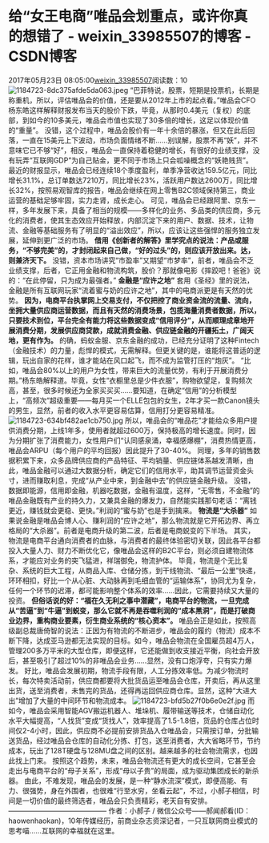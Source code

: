 # 给“女王电商”唯品会划重点，或许你真的想错了 - weixin_33985507的博客 - CSDN博客
2017年05月23日 08:05:00[weixin_33985507](https://me.csdn.net/weixin_33985507)阅读数：10
![1184723-8dc375afde5da063.jpeg](https://upload-images.jianshu.io/upload_images/1184723-8dc375afde5da063.jpeg)
“巴菲特说，股票，短期是投票机，长期是称重机，所以，评估唯品会的价值，还是要从2012年上市的起点看。”唯品会CFO杨东皓这样解释财报发布当天的股价下跌，毕竟，从那时0.4美元（复权）的底部，到如今的10多美元，唯品会市值也实现了30多倍的增长，这足以体现价值的“重量”。
没错，这个过程中，唯品会股价有一年十余倍的暴涨，但又在此后回落，一直在15美元上下波动，市场负面情绪不断……别误解，股票不再“妖”，并不意味它已不够“好”，相反，唯品会一直保持着稳健的增长，有很好的业绩支撑，没有玩弄“互联网GDP”为自己贴金，更不同于市场上只会呱噪概念的“妖艳贱货”。
最近的财报显示，唯品会已经连续18个季度盈利，单季净营收达159.5亿元，同比增长31.1%，总订单数达7210万，同比增长23%，活跃用户数达2600万，同比增长32%，按照易观智库的报告，唯品会继续在网上零售B2C领域保持第三，商业运营的基础足够牢固，实力走肾，成长走心。
可见，唯品会已经跟阿里、京东一样，多年发展下来，具备了相当的规模——多样化的业务、多品类的供应商，多元化的消费者，使其生态效应开始释放，内部沉淀下来的用户、数据、技术，让物流、金融等基础服务有了明显的“溢出效应”，所以，应该让这些强悍的服务独立发展，延伸到更广泛的市场。
**借用《创新者的解答》里学究点的说法：产品或服务，“不够完美”的，才封闭起来自己做，“好的过头”的，则应该开放出来。达，则兼济天下。**
没错，资本市场讲究“市盈率”又期望“市梦率”，前者，唯品会不乏业绩支撑，后者，它正用金融和物流构筑，股价？那就像电影《摔跤吧！爸爸》说的：“在此停留，只为成为最强者。”
**金融是“应许之地”**
套用《圣经》里的说法，金融是所有互联网玩家“流着蜜与奶的应许之地”，其中的电商派更是有天然的优势。
**因为，电商平台执掌网上交易支付，不仅把控了商业资金流的流量、流向，坐拥大量供应商运营数据，而且有天然的消费场景，包揽海量消费者数据，所以，只要技术到位，平台完全有能力将这些数据变成“信用评分”，从而顺理成章地开展消费分期，发展供应商贷款，成就消费金融、供应链金融的开疆拓土，广阔天地，更有作为。**
的确，蚂蚁金服、京东金融的成功，已经充分证明了这种Fintech（金融技术）的力量，彪悍的模式，无需解释。但更关键的是，谁能将这普适的逻辑，玩出自家的花样，谁才能站在风口起飞，而不成为监管打压的“炮灰”。
“比如，唯品会80%以上的用户为女性，带来巨大的流量优势，有利于开展消费分期。”杨东皓解释道。毕竟，女性“衣橱里总是少件衣服”，购物欲望足，复购频次高，甚至，很多时候还为全家买买买……要知道，在确定“信用”的分析模型上，“高频次”超级重要——每月买一个ELLE包包的女生，2年才买一款Canon镜头的男生，显然，前者的收入水平更容易估算，信用打分更容易精准。
![1184723-634bf482ae1cb750.jpg](https://upload-images.jianshu.io/upload_images/1184723-634bf482ae1cb750.jpg)
所以，唯品会的“唯品花”才能给众多用户提供消费分期，上线1年多，使用者就超过600万，保持极高的增长速度。同时，因为分期扩张了消费能力，女性用户们“认同感泉涌，幸福感爆棚”，消费热情更高，唯品会ARPU（每个用户的平均回报）因此提升了30-40%。
同理，多年的销售数据积累下来，众多品牌供应商的产品特征、平均销量、供应链体系越发清晰，由此，唯品金融可以通过大数据分析，确定它们的信用水平，助其调节运营资金头寸，进而赚取利息，完成“从产业中来，到金融中去”的供应链金融升级。
没错，数据即能源，信用即金融，机器吃数据，金融有温度，这样，“无零售，不金融”的唯品金融既有产业的持久力，又兼具金融的爆发力，自然能实践那句老话：“离钱更近，赚钱就会更稳、更快。”利润的“蜜与奶”也是手到擒来。
**物流是“大杀器”**
如果说金融是唯品会博人心、赚利润的“应许之地”，那么物流就是它开拓边界、再立格局的“大杀器”。前者是电商升级的第二波，后者是电商蜕变的下半场。
其实，物流是电商平台通向消费者的血脉，与消费者的最终体验密切关联，因此各平台都投入大量人力、财力不断优化它，像唯品会这样的B2C平台，则必须自建物流体系，才能应对业务的突飞猛进，祥瑞御免，物流护体。
毕竟，物流是个无比复杂、系统的巨大工程，从商品入库、仓储分拣，到干线物流、“最后一公里”快递，环环相扣，好比一个从心脏、大动脉再到毛细血管的“运输体系”，协同尤为复杂，任何一个环节的迟滞，都可能影响整个体系的效率……因此，它需要持续又大量的投资。
**但俗话说的好：“福在久无利之事中潜藏”，电商平台的物流，一旦完成从“苦逼”到“牛逼”到蜕变，那么它就不再是吞噬利润的“成本黑洞”，而是打破商业边界，重构商业要素，衍生商业系统的“核心资本”。**
唯品会正是如此，按照高级副总裁唐倚智的说法：正因为有物流的不断进步，唯品会的履约（物流）成本不断下降，达成亚马逊都无法实现的目标。如今，唯品会物流在全国雇员超4万人，管理200多万平米的大型仓库，即便这样，它还能做到收支接近平衡，向社会开放后，甚至吸引了超过10%的非唯品会业务……显然，没有口炮浮夸，只有实力爆发。
好比，唯品会发展初期，物流手段有限，人工分拣效率低。为减少物流时长，每次特卖活动前，供应商都要将大批货品运至唯品会仓库，开卖后，再从这里出货，送至消费者，未售完的货品，还得再运回供应商仓库。显然，这种“大进大出”增加了大量的中间环节和物流成本。
![1184723-bfd5b27f0b6e0e2f.jpg](https://upload-images.jianshu.io/upload_images/1184723-bfd5b27f0b6e0e2f.jpg)
而如今，唯品会采用智能AGV搬运机器人、堆垛机、履带输送等技术，仓储自动化水平大幅提高，“人找货”变成“货找人”，效率提高了1.5-1.8倍，货品的仓库占位时间仅2-4小时，因此，供应商不必提前安排货品入仓唯品会，只需按订单，分批输送货品，经过唯品会仓库的自动化分拣、打包，送至消费者，大大省略环节，节约成本，玩出了128T硬盘与128MU盘之间的区别。越来越多的社会物流需求，也因此找上门来。
按照这个趋势，未来，唯品会物流还有更大的成长空间，它甚至会走出与电商平台的“母子关系”，形成“母以子贵”的局面，成为驱动集团成长的新杀器。
由此，不难发现，唯品会的发展，是一种“静水流深”模式，即便高能、有力、很强势，身在外围者，也很难“行至水穷，坐看云起”，不过，小郝子相信，时间是一切价值的最终筛选者，唯品会只负责精彩，老天自有安排。
——————————————
作者：小郝子 / 微信公众号——郝闻郝看(ID：haowenhaokan)，10年传媒经历，前商业杂志资深记者，一只互联网商业模式的思考喵……互联网的幸福就在这里。

